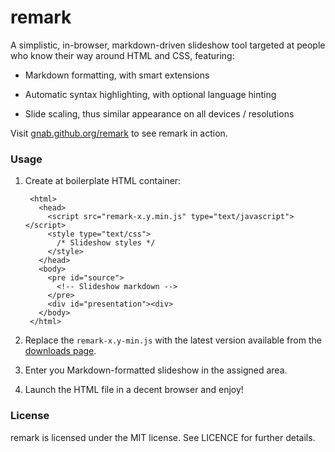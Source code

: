 # remark

A simplistic, in-browser, markdown-driven slideshow tool targeted at people who know their way around HTML and CSS, featuring:

- Markdown formatting, with smart extensions

- Automatic syntax highlighting, with optional language hinting

- Slide scaling, thus similar appearance on all devices / resolutions

Visit [gnab.github.org/remark](http://gnab.github.org/remark) to see remark in action.

### Usage

1. Create at boilerplate HTML container:

        <html>
          <head>
            <script src="remark-x.y.min.js" type="text/javascript"></script>
            <style type="text/css">
              /* Slideshow styles */
            </style>
          </head>
          <body>
            <pre id="source">
              <!-- Slideshow markdown -->
            </pre>
            <div id="presentation"><div>
          </body>
        </html>

2. Replace the `remark-x.y-min.js` with the latest version available from the [downloads page](https://github.com/gnab/remark/downloads).

3. Enter you Markdown-formatted slideshow in the assigned area.

4. Launch the HTML file in a decent browser and enjoy!

### License 

remark is licensed under the MIT license. See LICENCE for further 
details.
